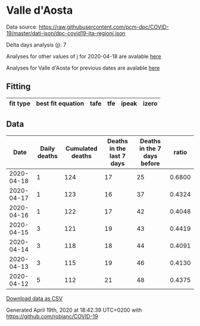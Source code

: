 # Valle d'Aosta

Data source: https://raw.githubusercontent.com/pcm-dpc/COVID-19/master/dati-json/dpc-covid19-ita-regioni.json

Delta days analysis (j): 7

Analyses for other values of j for 2020-04-18 are avalable [here](../2020-04-18/README.md)

Analyses for Valle d'Aosta for previous dates are avalable [here](../README.md)

## Fitting 
|fit type|best fit equation|tafe|tfe|ipeak|izero|
|-------|-----|--------|------|---|---|

## Data
|Date|Daily deaths|Cumulated deaths|Deaths in the last 7 days|Deaths in the 7 days before|ratio|
|----|----------|-----------|-------|--------------------|-----|
|2020-04-18|1|124|17|25|0.6800|
|2020-04-17|1|123|16|37|0.4324|
|2020-04-16|1|122|17|42|0.4048|
|2020-04-15|3|121|19|43|0.4419|
|2020-04-14|3|118|18|44|0.4091|
|2020-04-13|3|115|19|46|0.4130|
|2020-04-12|5|112|21|48|0.4375|

[Download data as CSV](COVID-19_valle_d'aosta_j7_2020-04-18.csv)

Generated April 19th, 2020 at 18:42:39 UTC+0200 with https://github.com/robianc/COVID-19
